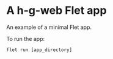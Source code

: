 # A h-g-web Flet app

An example of a minimal Flet app.

To run the app:

```
flet run [app_directory]
```